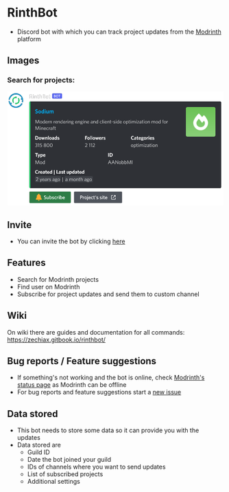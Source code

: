 # RinthBot

-  Discord bot with which you can track project updates from the [Modrinth](https://modrinth.com/) platform 

## Images
### Search for projects:
[![Search embed](./assets/search_embed.png)](https://github.com/Zechiax/RinthBot)

## Invite
- You can invite the bot by clicking [here](https://discord.com/api/oauth2/authorize?client_id=986993814671614094&permissions=537316416&scope=bot%20applications.commands)

## Features
- Search for Modrinth projects
- Find user on Modrinth
- Subscribe for project updates and send them to custom channel

## Wiki
On wiki there are guides and documentation for all commands: https://zechiax.gitbook.io/rinthbot/

## Bug reports / Feature suggestions
- If something's not working and the bot is online, check [Modrinth's status page](https://status.modrinth.com/) as Modrinth can be offline
- For bug reports and feature suggestions start a [new issue](https://github.com/Zechiax/RinthBot/issues/new)

## Data stored
- This bot needs to store some data so it can provide you with the updates
- Data stored are
    - Guild ID
    - Date the bot joined your guild
    - IDs of channels where you want to send updates
    - List of subscribed projects
    - Additional settings
